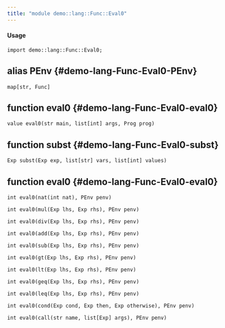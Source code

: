 ```yaml
---
title: "module demo::lang::Func::Eval0"
---
```


#### Usage

`import demo::lang::Func::Eval0;`


## alias PEnv {#demo-lang-Func-Eval0-PEnv}

```rascal
map[str, Func]

```

## function eval0 {#demo-lang-Func-Eval0-eval0}

```rascal
value eval0(str main, list[int] args, Prog prog)

```

## function subst {#demo-lang-Func-Eval0-subst}

```rascal
Exp subst(Exp exp, list[str] vars, list[int] values)

```

## function eval0 {#demo-lang-Func-Eval0-eval0}

```rascal
int eval0(nat(int nat), PEnv penv)

int eval0(mul(Exp lhs, Exp rhs), PEnv penv)

int eval0(div(Exp lhs, Exp rhs), PEnv penv)

int eval0(add(Exp lhs, Exp rhs), PEnv penv)

int eval0(sub(Exp lhs, Exp rhs), PEnv penv)

int eval0(gt(Exp lhs, Exp rhs), PEnv penv)

int eval0(lt(Exp lhs, Exp rhs), PEnv penv)

int eval0(geq(Exp lhs, Exp rhs), PEnv penv)

int eval0(leq(Exp lhs, Exp rhs), PEnv penv)

int eval0(cond(Exp cond, Exp then, Exp otherwise), PEnv penv)

int eval0(call(str name, list[Exp] args), PEnv penv)

```

